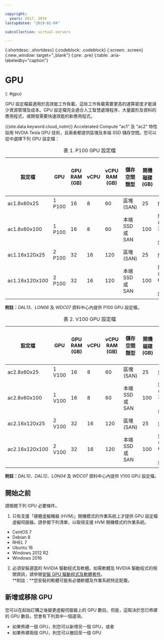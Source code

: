 ```yaml
---

copyright:
  years: 2017, 2019
lastupdated: "2019-02-04"

subcollection: virtual-servers

---
```


{:shortdesc: .shortdesc}
{:codeblock: .codeblock}
{:screen: .screen}
{:new_window: target="_blank"}
{:pre: .pre}
{:table: .aria-labeledby="caption"}

# GPU
{: #gpu}

GPU 設定檔最適用於高效能工作負載，這些工作負載需要更高的運算密度才能減少資源管理及成本。GPU 設定檔完全適合人工智慧處理程序、大量圖形及資料的應用程式，或開發需要快速效能的新應用程式。

{{site.data.keyword.cloud_notm}} Accelerated Compute "ac1" 及 "ac2" 特性採用 NVDIA Tesla GPU 技術，且兩者都提供區塊及本端 SSD 儲存空間。您可以從中選擇下列 GPU 設定檔：  

  <table>
<CAPTION>表 1. P100 GPU 設定檔</CAPTION>
<THEAD>
<TR>
<th>設定檔</th>
<th>GPU</th>
<th>GPU RAM (GB)</th>
<th>vCPU</th>
<th>vCPU RAM (GB)</th>
<th>儲存空間類型</th>
<th>開機磁碟 (GB)</th>
<th>次要磁碟（2 及 3）(GB)</th>
</TR>
</THEAD>
<TBODY>
<tr>
<td>ac1.8x60x25</td>
<td>1 P100</td>
<td>16</td>
<td>8</td>
<td>60</td>
<td>區塊 (SAN)</td>
<td>25</td>
<td>無</td>
</tr>
<tr>
<td>ac1.8x60x100</td>
<td>1 P100</td>
<td>16</td>
<td>8</td>
<td>60</td>
<td>本端 SSD 或 SAN</td>
<td>100</td>
<td>無 (SAN)<br>300（本端）</td>
</tr>
<tr>
<td>ac1.16x120x25</td>
<td>2 P100</td>
<td>32</td>
<td>16</td>
<td>120</td>
<td>區塊 (SAN)</td>
<td>25</td>
<td>無</td>
</tr>
<tr>
<td>ac1.16x120x100</td>
<td>2 P100</td>
<td>32</td>
<td>16</td>
<td>120</td>
<td>本端 SSD 或 SAN</td>
<td>100</td>
<td>無 (SAN)<br>600（本端）</td></tr>

</TBODY>
</table>

**附註：**_DAL13_、_LON06_ 及 _WDC07_ 資料中心內提供 P100 GPU 設定檔。

<table>
<CAPTION>表 2. V100 GPU 設定檔</CAPTION>
<THEAD>
<TR>
<th>設定檔</th>
<th>GPU</th>
<th>GPU RAM (GB)</th>
<th>vCPU</th>
<th>vCPU RAM (GB)</th>
<th>儲存空間類型</th>
<th>開機磁碟 (GB)</th>
<th>次要磁碟（2 及 3）(GB)</th>
</TR>
</THEAD>
<TBODY>
<tr>
<td>ac2.8x60x25</td>
<td>1 V100</td>
<td>16</td>
<td>8</td>
<td>60</td>
<td>區塊 (SAN)</td>
<td>25</td>
<td>無</td>
</tr>
<tr>
<td>ac2.8x60x100</td>
<td>1 V100</td>
<td>16</td>
<td>8</td>
<td>60</td>
<td>本端 SSD 或 SAN</td>
<td>100</td>
<td>無 (SAN)<br>300（本端）</td>
</tr>
<tr>
<td>ac2.16x120x25</td>
<td>2 V100</td>
<td>32</td>
<td>16</td>
<td>120</td>
<td>區塊 (SAN)</td>
<td>25</td>
<td>無</td>
</tr>
<tr>
<td>ac2.16x120x100</td>
<td>2 V100</td>
<td>32</td>
<td>16</td>
<td>120</td>
<td>本端 SSD 或 SAN</td>
<td>100</td>
<td>無 (SAN)<br>600（本端）</td></tr>

</TBODY>
</table>

**附註：**_DAL10_、_DAL12_、_LON04_ 及 _WDC07_ 資料中心內提供 V100 GPU 設定檔。


## 開始之前
請檢閱下列 GPU 必要條件。

1. 只有支援「硬體虛擬機器 (HVM)」開機模式的作業系統上才提供 GPU 設定檔虛擬伺服器。請參閱下列清單，以取得支援 HVM 開機模式的作業系統。  
  - CentOS 7
  - Debian 8
  - RHEL 7
  - Ubuntu 16
  - Windows 2012 R2
  - Windows 2016

2. 必須安裝適當的 NVIDIA 驅動程式及軟體。如需軟體及 NVIDIA 驅動程式的相關資訊，請參閱[安裝 GPU 驅動程式及軟體套件](/docs/vsi?topic=virtual-servers-installing-gpu-drivers-and-software-packages)。  
**附註：**您安裝的軟體可能有必備軟體及作業系統特定配置。

## 新增或移除 GPU
您可以在起始訂購之後變更虛擬伺服器上的 GPU 數目。但是，這取決於您已佈建的 GPU 數目。您會有下列其中一個選項。

- 如果佈建一個 GPU，則您可以新增另一個 GPU，或者
- 如果佈建兩個 GPU，則您可以撤回至一個 GPU
